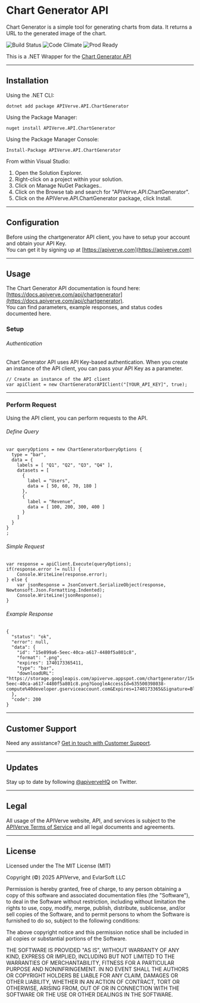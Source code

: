 Chart Generator API
============

Chart Generator is a simple tool for generating charts from data. It returns a URL to the generated image of the chart.

![Build Status](https://img.shields.io/badge/build-passing-green)
![Code Climate](https://img.shields.io/badge/maintainability-B-purple)
![Prod Ready](https://img.shields.io/badge/production-ready-blue)

This is a .NET Wrapper for the [Chart Generator API](https://apiverve.com/marketplace/api/chartgenerator)

---

## Installation

Using the .NET CLI:
```
dotnet add package APIVerve.API.ChartGenerator
```

Using the Package Manager:
```
nuget install APIVerve.API.ChartGenerator
```

Using the Package Manager Console:
```
Install-Package APIVerve.API.ChartGenerator
```

From within Visual Studio:

1. Open the Solution Explorer.
2. Right-click on a project within your solution.
3. Click on Manage NuGet Packages..
4. Click on the Browse tab and search for "APIVerve.API.ChartGenerator".
5. Click on the APIVerve.API.ChartGenerator package, click Install.


---

## Configuration

Before using the chartgenerator API client, you have to setup your account and obtain your API Key.  
You can get it by signing up at [https://apiverve.com](https://apiverve.com)

---

## Usage

The Chart Generator API documentation is found here: [https://docs.apiverve.com/api/chartgenerator](https://docs.apiverve.com/api/chartgenerator).  
You can find parameters, example responses, and status codes documented here.

### Setup

###### Authentication
Chart Generator API uses API Key-based authentication. When you create an instance of the API client, you can pass your API Key as a parameter.

```
// Create an instance of the API client
var apiClient = new ChartGeneratorAPIClient("[YOUR_API_KEY]", true);
```

---


### Perform Request
Using the API client, you can perform requests to the API.

###### Define Query

```
var queryOptions = new ChartGeneratorQueryOptions {
  type = "bar",
  data = {
    labels = [ "Q1", "Q2", "Q3", "Q4" ],
    datasets = [
      {
        label = "Users",
        data = [ 50, 60, 70, 180 ]
      },
      {
        label = "Revenue",
        data = [ 100, 200, 300, 400 ]
      }
    ]
  }
}
;
```

###### Simple Request

```
var response = apiClient.Execute(queryOptions);
if(response.error != null) {
	Console.WriteLine(response.error);
} else {
    var jsonResponse = JsonConvert.SerializeObject(response, Newtonsoft.Json.Formatting.Indented);
    Console.WriteLine(jsonResponse);
}
```

###### Example Response

```
{
  "status": "ok",
  "error": null,
  "data": {
    "id": "15e899a6-5eec-40ca-a617-4480f5a801c8",
    "format": ".png",
    "expires": 1740173365411,
    "type": "bar",
    "downloadURL": "https://storage.googleapis.com/apiverve.appspot.com/chartgenerator/15e899a6-5eec-40ca-a617-4480f5a801c8.png?GoogleAccessId=635500398038-compute%40developer.gserviceaccount.com&Expires=1740173365&Signature=BlQo5Pp0YfG9MmKGKHtvbULtYPA5jenQ14ZYrKzqZRKGVz9yiiEsVaRq0XsVFj2fM5pSZ8NRcT%2FZj%2FtIHTFid6jxjp6PPdZmO%2Fu9uNKjS5b204U0xQxtg%2F9t6TIzk%2BzthmV0JZl8xeZph6B4htBUrZWv7gVW0RDbnHnQPfXcoqKW8CMRmN%2F9crjQNtCqpvdPMS4VMYbCoqDFpLj2SaRqitYhzK9oyA6GNQ9ZyQoM0wGJrXnyYLGq5uq00xWs9hql%2FSzehgAKJj%2BrtE%2F0%2FGfBB3zFbgzolggYQKxrj6I%2FusvO%2F3Ng5UO84Bbz%2BIqQcZr7BAUW1mF49096fYhplEOayg%3D%3D"
  },
  "code": 200
}
```

---

## Customer Support

Need any assistance? [Get in touch with Customer Support](https://apiverve.com/contact).

---

## Updates
Stay up to date by following [@apiverveHQ](https://twitter.com/apiverveHQ) on Twitter.

---

## Legal

All usage of the APIVerve website, API, and services is subject to the [APIVerve Terms of Service](https://apiverve.com/terms) and all legal documents and agreements.

---

## License
Licensed under the The MIT License (MIT)

Copyright (&copy;) 2025 APIVerve, and EvlarSoft LLC

Permission is hereby granted, free of charge, to any person obtaining a copy of this software and associated documentation files (the "Software"), to deal in the Software without restriction, including without limitation the rights to use, copy, modify, merge, publish, distribute, sublicense, and/or sell copies of the Software, and to permit persons to whom the Software is furnished to do so, subject to the following conditions:

The above copyright notice and this permission notice shall be included in all copies or substantial portions of the Software.

THE SOFTWARE IS PROVIDED "AS IS", WITHOUT WARRANTY OF ANY KIND, EXPRESS OR IMPLIED, INCLUDING BUT NOT LIMITED TO THE WARRANTIES OF MERCHANTABILITY, FITNESS FOR A PARTICULAR PURPOSE AND NONINFRINGEMENT. IN NO EVENT SHALL THE AUTHORS OR COPYRIGHT HOLDERS BE LIABLE FOR ANY CLAIM, DAMAGES OR OTHER LIABILITY, WHETHER IN AN ACTION OF CONTRACT, TORT OR OTHERWISE, ARISING FROM, OUT OF OR IN CONNECTION WITH THE SOFTWARE OR THE USE OR OTHER DEALINGS IN THE SOFTWARE.